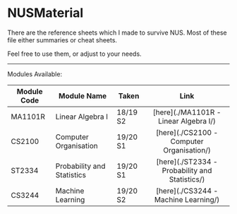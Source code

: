 # NUSMaterial
There are the reference sheets which I made to survive NUS.
Most of these file either summaries or cheat sheets.

Feel free to use them, or adjust to your needs.

***
Modules Available:

|Module Code | Module Name | Taken | Link |
|------------|-------------|-------|:----:|
| MA1101R    | Linear Algebra I | 18/19 S2 | [here](./MA1101R - Linear Algebra I/)|
| CS2100     | Computer Organisation | 19/20 S1 | [here](./CS2100 - Computer Organisation/)|
| ST2334     | Probability and Statistics | 19/20 S1 | [here](./ST2334 - Probability and Statistics/)|
| CS3244     | Machine Learning | 19/20 S2 | [here](./CS3244 - Machine Learning/)|

